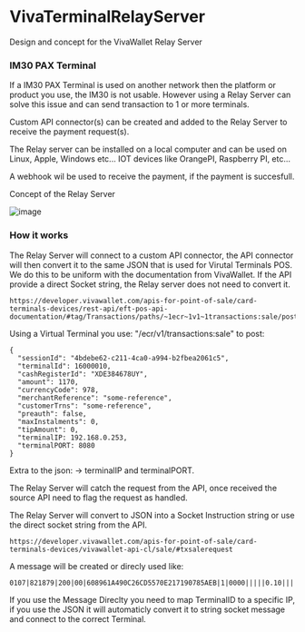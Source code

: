 # VivaTerminalRelayServer
Design and concept for the VivaWallet Relay Server

### IM30 PAX Terminal

If a IM30 PAX Terminal is used on another network then the platform or product you use, the IM30 is not usable. However using a Relay Server can solve this issue and can send transaction to 1 or more terminals.

Custom API connector(s) can be created and added to the Relay Server to receive the payment request(s).

The Relay server can be installed on a local computer and can be used on Linux, Apple, Windows etc... IOT devices like OrangePI, Raspberry PI, etc...

A webhook wil be used to receive the payment, if the payment is succesfull.

Concept of the Relay Server

![image](https://user-images.githubusercontent.com/96020208/215439208-b9639f2a-6b37-429e-828b-0ba1ccb6808b.png)

### How it works

The Relay Server will connect to a custom API connector, the API connector will then convert it to the same JSON that is used for Virutal Terminals POS.
We do this to be uniform with the documentation from VivaWallet. If the API provide a direct Socket string, the Relay server does not need to convert it.


```
https://developer.vivawallet.com/apis-for-point-of-sale/card-terminals-devices/rest-api/eft-pos-api-documentation/#tag/Transactions/paths/~1ecr~1v1~1transactions:sale/post
```

Using a Virtual Terminal you use: "/ecr/v1/transactions:sale" to post:
```
{
  "sessionId": "4bdebe62-c211-4ca0-a994-b2fbea2061c5",
  "terminalId": 16000010,
  "cashRegisterId": "XDE384678UY",
  "amount": 1170,
  "currencyCode": 978,
  "merchantReference": "some-reference",
  "customerTrns": "some-reference",
  "preauth": false,
  "maxInstalments": 0,
  "tipAmount": 0,
  "terminalIP: 192.168.0.253,
  "terminalPORT: 8080
}
```
Extra to the json: -> terminalIP and  terminalPORT.
  
The Relay Server will catch the request from the API, once received the source API need to flag the request as handled.

The Relay Server will convert to JSON into a Socket Instruction string or use the direct socket string from the API.


```
https://developer.vivawallet.com/apis-for-point-of-sale/card-terminals-devices/vivawallet-api-cl/sale/#txsalerequest
```

A message will be created or direcly used like:

```
0107|821879|200|00|608961A490C26CD5570E217190785AEB|1|0000|||||0.10||||ecr_default
```

If you use the Message Direclty you need to map TerminalID to a specific IP, if you use the JSON it will automaticly convert it to string socket message and connect to the correct Terminal.

